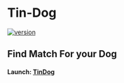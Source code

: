 # Tin-Dog
[![version](https://img.shields.io/badge/version-1.0.1-green.svg)](https://skryptx.github.io/tindog)

## Find Match For your Dog

#### Launch: [TinDog](https://skryptx.github.io/Tin-Dog/)

